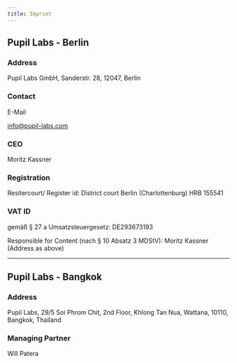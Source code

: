 ```yaml
---
title: Imprint
---
```

<h2>Pupil Labs - Berlin</h2>

<h3 class="u-padBottom--0">Address</h3>

<p>Pupil Labs GmbH, Sanderstr. 28, 12047, Berlin</p>

<h3 class="u-padBottom--0">Contact</h3>E-Mail 

<p><a href="mailto:info@pupil-labs.com" target="_blank">info@pupil-labs.com</a></p>

<h3 class="u-padBottom--0">CEO</h3>

<p>Moritz Kassner</p>

<h3 class="u-padBottom--0">Registration</h3>

<p>Resitercourt/ Register id: District court Berlin (Charlottenburg) HRB 155541</p>

<h3 class="u-padBottom--0">VAT ID</h3>

<p>gemäß § 27 a Umsatzsteuergesetz: DE293673193</p>

<p>Responsible for Content (nach § 10 Absatz 3 MDStV): Moritz Kassner (Address as above)</p>

<div class="u-padBottom--2"><hr></div>

<h2>Pupil Labs - Bangkok</h2>

<h3 class="u-padBottom--0">Address</h3>

<p>Pupil Labs, 29/5 Soi Phrom Chit, 2nd Floor, Khlong Tan Nua, Wattana, 10110, Bangkok, Thailand</p>

<h3 class="u-padBottom--0">Managing Partner</h3>

<p>Will Patera</p>